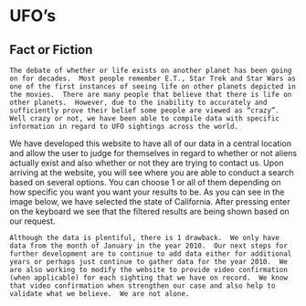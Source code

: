 # UFO’s
## Fact or Fiction

	The debate of whether or life exists on another planet has been going on for decades.  Most people remember E.T., Star Trek and Star Wars as one of the first instances of seeing life on other planets depicted in the movies.  There are many people that believe that there is life on other planets.  However, due to the inability to accurately and sufficiently prove their belief some people are viewed as “crazy”.  Well crazy or not, we have been able to compile data with specific information in regard to UFO sightings across the world.  
We have developed this website to have all of our data in a central location and allow the user to judge for themselves in regard to whether or not aliens actually exist and also whether or not they are trying to contact us.  Upon arriving at the website, you will see where you are able to conduct a search based on several options.  You can choose 1 or all of them depending on how specific you want you want your results to be.  As you can see in the image below, we have selected the state of California.  After pressing enter on the keyboard we see that the filtered results are being shown based on our request.


 
	
	Although the data is plentiful, there is 1 drawback.  We only have data from the month of January in the year 2010.  Our next steps for further development are to continue to add data either for additional years or perhaps just continue to gather data for the year 2010.  We are also working to modify the website to provide video confirmation (when applicable) for each sighting that we have on record.  We know that video confirmation when strengthen our case and also help to validate what we believe.  We are not alone.
